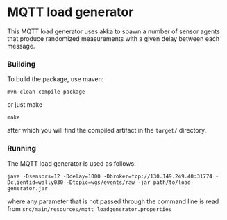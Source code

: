 MQTT load generator
===================

This MQTT load generator uses akka to spawn a number of sensor agents that produce randomized measurements with a given delay between each message.

### Building

To build the package, use maven:

```
mvn clean compile package
```

or just make

```
make
```

after which you will find the compiled artifact in the `target/` directory.

### Running

The MQTT load generator is used as follows:

```
java -Dsensors=12 -Ddelay=1000 -Dbroker=tcp://130.149.249.40:31774 -Dclientid=wally030 -Dtopic=wgs/events/raw -jar path/to/load-generator.jar
```

where any parameter that is not passed through the command line is read from `src/main/resources/mqtt_loadgenerator.properties`